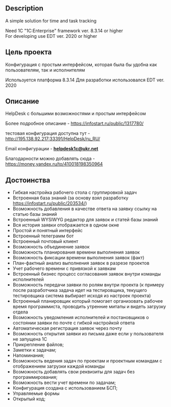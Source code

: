 ## Description ## 
A simple solution for time and task tracking

Need 1C "1C:Enterprise" framework ver. 8.3.14 or higher   
For developing use EDT ver. 2020 or higher 

## Цель проекта ## 

Конфигурация с простым интерфейсом, которая была бы удобна как пользователям, так и исполнителям

Используется платформа 8.3.14
Для разработки использовался EDT ver. 2020

## Описание ## 

HelpDesk с большими возможностями и простым интерфейсом 

Более подробное описание - https://infostart.ru/public/1317780/

тестовая конфигурация доступна тут - http://195.138.92.217:33391/HelpDesk/ru_RU/

Email конфигурации - **helpdesk1c@ukr.net**

Благодарности можно добавлять сюда  - https://money.yandex.ru/to/410018198350964

## Достоинства ## 

 * Гибкая настройка рабочего стола с группировкой задач
 * Встроенная база знаний (за основу взял разработку https://infostart.ru/public/203534/)
 * Возможность добавления в качестве ответа на заявку ссылку на статью базы знаний
 * Встроенный WYSIWYG редактор для заявок и статей базы знаний
 * Вся история заявки отображается в одном окне
 * Простой и понятный интерфейс
 * Встроенный телеграмм бот 
 * Встроенный почтовый клиент
 * Возможность объединение заявок
 * Возможность планирования времени выполнения заявок
 * Возможность фиксации времени выполнения заявок (факт)
 * План-фактный анализ выполнения заявок в разрезе проектов
 * Учет рабочего времени с привязкой к заявкам
 * Встроенный бизнес процесс согласования заявок внутри команды исполнителей
 * Возможность передачи заявки по ролям внутри проекта (к примеру после разработчика задача идет на тестировщика, текущего тестировщика система выбирает исходя из настроек проекта)
 * Встроенный планировщик который помогает организовать рабочее время программиста, проводить утренние митапы и видеть загрузку отдела
 * Возможность уведомления исполнителей и постановщиков о состоянии заявки по почте с гибкой настройкой ответа
 * Автоматическая регистрация заявок через почту
 * Возможность открытия заявки из письма даже если у пользователя не запущена 1С
 * Прикрепление файлов;
 * Заметки к задачам;
 * Напоминания;
 * Возможность ведения задач по проектам и проектным командам с отображением загрузки каждой команды
 * Возможность добавлять свои реквизиты для задач без программирования;
 * Возможность вести учет времени по задачам;
 * Конфигурация создана с использованием БСП;
 * Управляемые формы
 * Открытый код;
